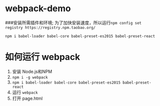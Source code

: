 # webpack-demo
###安装所需插件和环境;
为了加快安装速度，所以运行``npm config set registry https://registry.npm.taobao.org/``
```
npm i babel-loader babel-core babel-preset-es2015 babel-preset-react
```

# 如何运行 webpack
1. 安装 Node.js和NPM
2. ``npm i -g webpack``
3. ``npm i babel-loader babel-core babel-preset-es2015 babel-preset-react``
4. 运行 ``webpack``
5. 打开 page.html
